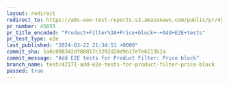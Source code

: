 ```yaml
---
layout: redirect
redirect_to: https://a8c-woo-test-reports.s3.amazonaws.com/public/pr/45855/e2e/index.html
pr_number: 45855
pr_title_encoded: "Product+Filter%3A+Price+block+-+Add+E2E+tests"
pr_test_type: e2e
last_published: "2024-03-22 21:34:51 +0000"
commit_sha: 1a0c008342df80817c3292d20d9b17e7e6113b1a
commit_message: "Add E2E tests for Product Filter: Price block"
branch_name: test/42171-add-e2e-tests-for-product-filter-price-block
passed: true
---
```

